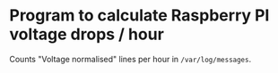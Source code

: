 # Program to calculate Raspberry PI voltage drops / hour

Counts "Voltage normalised" lines per hour in `/var/log/messages`.
